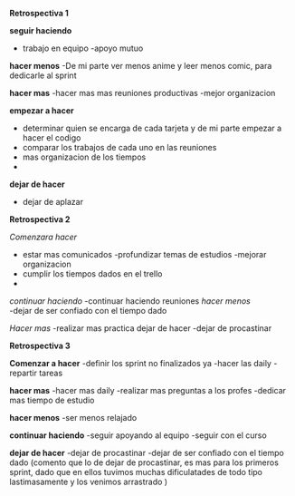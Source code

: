 **Retrospectiva 1**

**seguir haciendo**
 - trabajo en equipo 
 -apoyo mutuo 
 
**hacer menos**
 -De mi parte ver menos anime y leer menos comic, para dedicarle al sprint
 
**hacer mas**
 -hacer mas mas reuniones productivas
 -mejor organizacion 
 
**empezar a hacer**
 - determinar quien se encarga de cada tarjeta y de mi parte empezar a hacer el codigo
 - comparar los trabajos de cada uno en las reuniones 
 - mas organizacion de los tiempos 
 - 
**dejar de hacer**
 - dejar de aplazar

 **Retrospectiva 2**

 *Comenzara hacer* 
 
 - estar mas comunicados
 -profundizar temas de estudios
 -mejorar organizacion
 - cumplir los tiempos dados en el trello
 - 
 *continuar haciendo*
  -continuar haciendo reuniones
  *hacer menos*  
   -dejar de ser confiado con el tiempo dado   
   
  *Hacer mas* 
    -realizar mas practica dejar de hacer 
    -dejar de procastinar

**Retrospectiva 3**

**Comenzar a hacer** 
-definir los sprint no finalizados ya
 -hacer las daily
 -repartir tareas
 
**hacer mas** 
-hacer mas daily 
-realizar mas preguntas a los profes
-dedicar mas tiempo de estudio  

**hacer menos**
-ser menos relajado

**continuar haciendo**
 -seguir apoyando al equipo 
 -seguir con el curso
 
 **dejar de hacer**
  -dejar de procastinar 
  -dejar de ser confiado con el tiempo dado
  (comento que lo de dejar de procastinar, es mas para los primeros sprint, dado que en ellos tuvimos muchas dificulatades de todo tipo lastimasamente y los venimos arrastrado )

  


